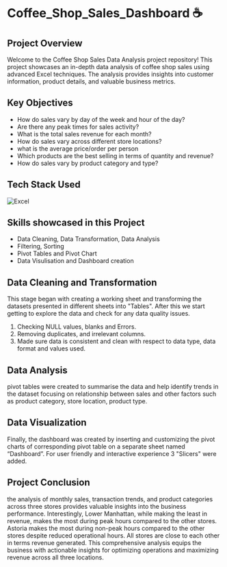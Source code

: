 # Coffee_Shop_Sales_Dashboard ☕ 

## Project Overview

Welcome to the Coffee Shop Sales Data Analysis project repository! This project showcases an in-depth data analysis of coffee shop sales using advanced Excel techniques. The analysis provides insights into customer information, product details, and valuable business metrics.

## Key Objectives

- How do sales vary by day of the week and hour of the day?
- Are there any peak times for sales activity?
- What is the total sales revenue for each month?
- How do sales vary across different store locations?
- what is the average price/order per person
- Which products are the best selling in terms of quantity and revenue?
- How do sales vary by product category and type?

## Tech Stack Used 

![Excel](https://img.icons8.com/color/256/microsoft-excel-2019.png)

## Skills showcased in this Project

- Data Cleaning, Data Transformation, Data Analysis
- Filtering, Sorting 
- Pivot Tables and Pivot Chart
- Data Visulisation and Dashboard creation

## Data Cleaning and Transformation

This stage began with creating a working sheet and transforming the datasets presented in different sheets into "Tables". After this we start getting to explore the data and check for any data quality issues.
1.	Checking NULL values, blanks and Errors.
2.	Removing duplicates, and irrelevant columns.
3.	Made sure data is consistent and clean with respect to data type, data format and values used.

## Data Analysis

pivot tables were created to summarise the data and help identify trends in the dataset focusing on relationship between sales and other factors such as product category, store location, product type. 

## Data Visualization

Finally, the dashboard was created by inserting and customizing the pivot charts of corresponding pivot table on a separate sheet named “Dashboard”. For user friendly and interactive experience 3 "Slicers" were added.

## Project Conclusion

the analysis of monthly sales, transaction trends, and product categories across three stores provides valuable insights into the business performance. Interestingly, Lower Manhattan, while making the least in revenue, makes the most during peak hours compared to the other stores. Astoria makes the most during non-peak hours compared to the other stores despite reduced operational hours. All stores are close to each other in terms revenue generated. This comprehensive analysis equips the business with actionable insights for optimizing operations and maximizing revenue across all three locations.
